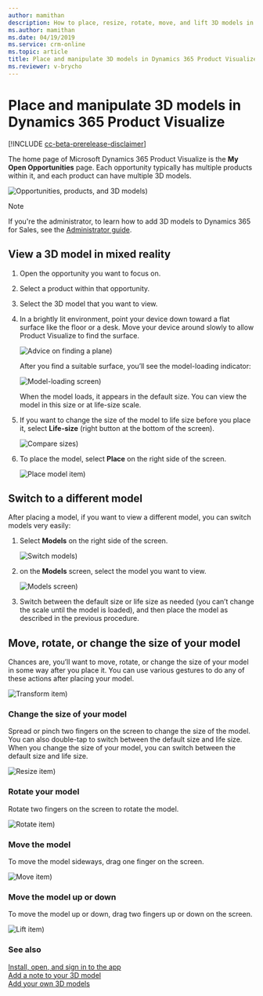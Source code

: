 ```yaml
---
author: mamithan
description: How to place, resize, rotate, move, and lift 3D models in Dynamics 365 Product Visualize
ms.author: mamithan
ms.date: 04/19/2019
ms.service: crm-online
ms.topic: article
title: Place and manipulate 3D models in Dynamics 365 Product Visualize
ms.reviewer: v-brycho
---
```


# Place and manipulate 3D models in Dynamics 365 Product Visualize

[!INCLUDE [cc-beta-prerelease-disclaimer](../includes/cc-beta-prerelease-disclaimer.md)]

The home page of Microsoft Dynamics 365 Product Visualize is the **My Open Opportunities** page. Each opportunity typically has multiple products within it, and each product can have multiple 3D models. 

![Opportunities, products, and 3D models)](media/manipulating-3D-models.PNG "Opportunities, products, and 3D models")

> [!NOTE]
> If you're the administrator, to learn how to add 3D models to Dynamics 365 for Sales, see the [Administrator guide](admin-guide.md).

## View a 3D model in mixed reality 

1.	Open the opportunity you want to focus on.

2.	Select a product within that opportunity.

3.	Select the 3D model that you want to view.

4.	In a brightly lit environment, point your device down toward a flat surface like the floor or a desk. Move your device around slowly to allow Product Visualize to find the surface. 

    ![Advice on finding a plane)](media/find-plane.PNG "Advice on finding a plane")

    After you find a suitable surface, you’ll see the model-loading indicator:
    
    ![Model-loading screen)](media/model-loading.PNG "Model-loading screen")
 
    When the model loads, it appears in the default size. You can view the model in this size or at life-size scale. 

5.	If you want to change the size of the model to life size before you place it, select  **Life-size** (right button at the bottom of the screen). 

    ![Compare sizes)](media/compare-sizes.PNG "Compare sizes")
  
6.  To place the model, select **Place** on the right side of the screen.

    ![Place model item)](media/place-model.PNG "Place model item")

## Switch to a different model

After placing a model, if you want to view a different model, you can switch models very easily:

1.	Select **Models** on the right side of the screen.

    ![Switch models)](media/switch-models.PNG "Switch models")
 
2.	on the **Models** screen, select the model you want to view.

    ![Models screen)](media/3D-models.PNG "Models screen")
 
3.	Switch between the default size or life size as needed (you can’t change the scale until the model is loaded), and then place the model as described in the previous procedure.  

## Move, rotate, or change the size of your model

Chances are, you’ll want to move, rotate, or change the size of your model in some way after you place it. You can use various gestures to do any of these actions after placing your model.

![Transform item)](media/transform-model.PNG "Transform item")

### Change the size of your model

Spread or pinch two fingers on the screen to change the size of the model. You can also double-tap to switch between the default size and life size.
When you change the size of your model, you can switch between the default size and life size. 

![Resize item)](media/resize.PNG "Resize item")

### Rotate your model  

Rotate two fingers on the screen to rotate the model.

![Rotate item)](media/rotate.PNG "Rotate item")

### Move the model

To move the model sideways, drag one finger on the screen.

![Move item)](media/move.PNG "Move item")

### Move the model up or down

To move the model up or down, drag two fingers up or down on the screen.

![Lift item)](media/lift.PNG "Lift item")

### See also

[Install, open, and sign in to the app](sign-in.md)<br>
[Add a note to your 3D model](add-note.md)<br>
[Add your own 3D models](add-model.md)<br>


